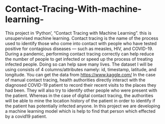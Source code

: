 # Contact-Tracing-With-machine-learning-

This project in ‘Python’, “Contact Tracing with Machine Learning”. this is 
unsupervised machine learning. Contact tracing is the name of the process used to 
identify those who come into contact with people who have tested positive for 
contagious diseases — such as measles, HIV, and COVID-19. During a pandemic, 
performing contact tracing correctly can help reduce the number of people to get 
infected or speed up the process of treating infected people. Doing so can help save 
many lives.
The dataset I will be using consists of 4 columns/attributes namely: id, timestamp, 
latitude, and longitude. You can get the data from https://www.kaggle.com/
In the case of manual contact tracing, health authorities directly interact with the 
diagnosed COVID-19 patient to record their recent visits to the places they had 
been. They will also try to identify other people who were present with the patient.
Whereas in the case of digital contact tracing, the authorities will be able to mine 
the location history of the patient in order to identify if the patient has potentially 
infected anyone.
In this project we are developing a machine learning model which is help to find 
that person which effected by a covid19 patient.
